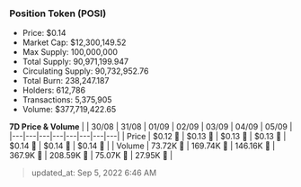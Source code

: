 
  ### Position Token (POSI)
  - Price: $0.14
  - Market Cap: $12,300,149.52
  - Max Supply: 100,000,000
  - Total Supply: 90,971,199.947
  - Circulating Supply: 90,732,952.76
  - Total Burn: 238,247.187
  - Holders: 612,786
  - Transactions: 5,375,905
  - Volume: $377,719,422.65

  **7D Price & Volume**
  | | 30&#x2F;08 | 31&#x2F;08 | 01&#x2F;09 | 02&#x2F;09 | 03&#x2F;09 | 04&#x2F;09 | 05&#x2F;09 |
  |---|---|---|---|---|---|---|---|
  | Price | $0.12 🔻 | $0.13 🚀 | $0.13 🔻 | $0.13 🚀 | $0.14 🚀 | $0.14 🚀 | $0.14 🔻 |
  | Volume | 73.72K 🚀 | 169.74K 🚀 | 146.16K 🔻 | 367.9K 🚀 | 208.59K 🔻 | 75.07K 🔻 | 27.95K 🔻 |

  > updated_at: Sep 5, 2022 6:46 AM
